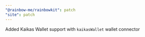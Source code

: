 ```yaml
---
"@rainbow-me/rainbowkit": patch
"site": patch
---
```


Added Kaikas Wallet support with `kaikasWallet` wallet connector
